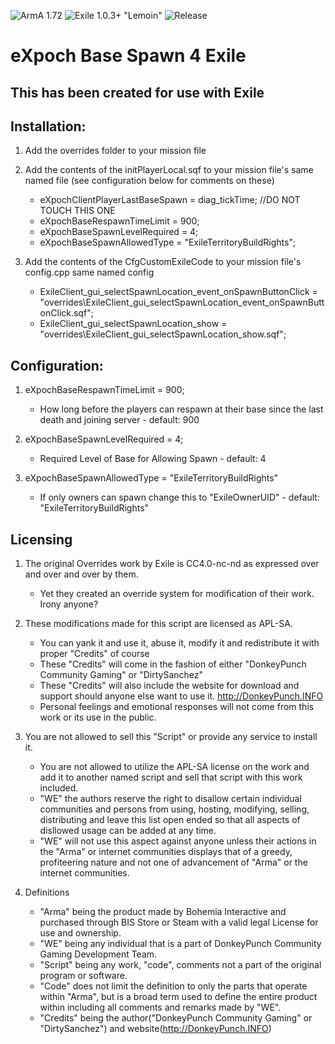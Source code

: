 ![ArmA 1.72](https://img.shields.io/badge/Arma-1.72-blue.svg) ![Exile 1.0.3+ "Lemoin"](https://img.shields.io/badge/Exile-1.0.3+%20Lemon-C72651.svg) ![Release](https://img.shields.io/badge/Stable-1.0-blue.svg)

# eXpoch Base Spawn 4 Exile
## This has been created for use with Exile

## Installation:

1. Add the overrides folder to your mission file

2. Add the contents of the initPlayerLocal.sqf to your mission file's same named file (see configuration below for comments on these)
	- eXpochClientPlayerLastBaseSpawn = diag_tickTime; //DO NOT TOUCH THIS ONE
	- eXpochBaseRespawnTimeLimit = 900;
	- eXpochBaseSpawnLevelRequired = 4;
	- eXpochBaseSpawnAllowedType = "ExileTerritoryBuildRights";
	
3. Add the contents of the CfgCustomExileCode to your mission file's config.cpp same named config
	- ExileClient_gui_selectSpawnLocation_event_onSpawnButtonClick = "overrides\ExileClient_gui_selectSpawnLocation_event_onSpawnButtonClick.sqf";
	- ExileClient_gui_selectSpawnLocation_show = "overrides\ExileClient_gui_selectSpawnLocation_show.sqf";
	
## Configuration:

1. eXpochBaseRespawnTimeLimit = 900;
	- How long before the players can respawn at their base since the last death and joining server  - default: 900

2. eXpochBaseSpawnLevelRequired = 4;
	- Required Level of Base for Allowing Spawn - default: 4

3. eXpochBaseSpawnAllowedType = "ExileTerritoryBuildRights" 
	- If only owners can spawn change this to "ExileOwnerUID" - default: "ExileTerritoryBuildRights"
	
## Licensing

1. The original Overrides work by Exile is CC4.0-nc-nd as expressed over and over and over by them.
	- Yet they created an override system for modification of their work. Irony anyone?

2. These modifications made for this script are licensed as APL-SA.
	- You can yank it and use it, abuse it, modify it and redistribute it with proper "Credits" of course 
	- These "Credits" will come in the fashion of either "DonkeyPunch Community Gaming" or "DirtySanchez"
	- These "Credits" will also include the website for download and support should anyone else want to use it. http://DonkeyPunch.INFO	
	- Personal feelings and emotional responses will not come from this work or its use in the public.

3. You are not allowed to sell this "Script" or provide any service to install it.
	- You are not allowed to utilize the APL-SA license on the work and add it to another named script and sell that script with this work included.
	- "WE" the authors reserve the right to disallow certain individual communities and persons from using, hosting, modifying, selling, distributing and leave this list open ended so that all aspects of disllowed usage can be added at any time.
	- "WE" will not use this aspect against anyone unless their actions in the "Arma" or internet communities displays that of a greedy, profiteering nature and not one of advancement of "Arma" or the internet communities.

4. Definitions
	- "Arma" being the product made by Bohemia Interactive and purchased through BIS Store or Steam with a valid legal License for use and ownership.
	- "WE" being any individual that is a part of DonkeyPunch Community Gaming Development Team.
	- "Script" being any work, "code", comments not a part of the original program or software. 
	- "Code" does not limit the definition to only the parts that operate within "Arma", but is a broad term used to define the entire product within including all comments and remarks made by "WE".
	- "Credits" being the author("DonkeyPunch Community Gaming" or "DirtySanchez") and website(http://DonkeyPunch.INFO)

